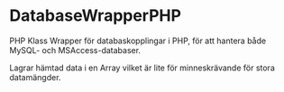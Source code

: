 # DatabaseWrapperPHP

PHP Klass
Wrapper för databaskopplingar i PHP, för att hantera både MySQL- och MSAccess-databaser.

Lagrar hämtad data i en Array vilket är lite för minneskrävande för stora datamängder.
